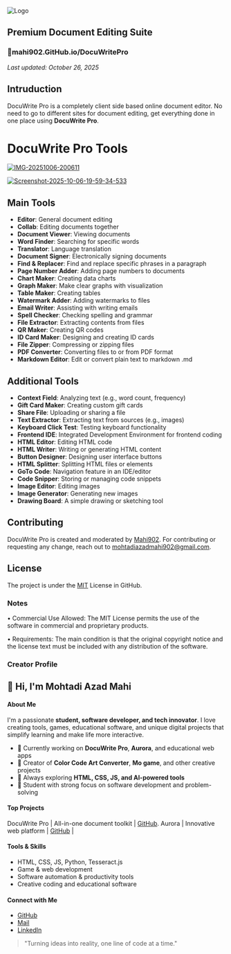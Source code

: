 
![Logo](https://i.ibb.co.com/svPG5YGf/unnamed.png)

## Premium Document Editing Suite



### 🔹mahi902.GitHub.io/DocuWritePro
_Last updated: October 26, 2025_

## Intruduction

DocuWrite Pro is a completely client side based online document editor. No need to go to different sites for document editing, get everything done in one place using **DocuWrite Pro**.

# DocuWrite Pro Tools

[![IMG-20251006-200611](https://i.ibb.co/RTdS7Dkt/IMG-20251006-200611.jpg)](https://ibb.co.com/23H65k1R)

[![Screenshot-2025-10-06-19-59-34-533](https://i.ibb.co/C3DVkdRv/Screenshot-2025-10-06-19-59-34-533-com-android-chrome-edit.jpg)](https://ibb.co.com/v6RL750m)

## Main Tools
- **Editor**: General document editing
- **Collab**: Editing documents together
- **Document Viewer**: Viewing documents
- **Word Finder**: Searching for specific words
- **Translator**: Language translation
- **Document Signer**: Electronically signing documents
- **Find & Replacer**: Find and replace specific phrases in a paragraph
- **Page Number Adder**: Adding page numbers to documents
- **Chart Maker**: Creating data charts
- **Graph Maker**: Make clear graphs with visualization
- **Table Maker**: Creating tables
- **Watermark Adder**: Adding watermarks to files
- **Email Writer**: Assisting with writing emails
- **Spell Checker**: Checking spelling and grammar
- **File Extractor**: Extracting contents from files
- **QR Maker**: Creating QR codes
- **ID Card Maker**: Designing and creating ID cards
- **File Zipper**: Compressing or zipping files
- **PDF Converter**: Converting files to or from PDF format
- **Markdown Editor**: Edit or convert plain text to markdown .md

## Additional Tools
- **Context Field**: Analyzing text (e.g., word count, frequency)
- **Gift Card Maker**: Creating custom gift cards
- **Share File**: Uploading or sharing a file
- **Text Extractor**: Extracting text from sources (e.g., images)
- **Keyboard Click Test**: Testing keyboard functionality
- **Frontend IDE**: Integrated Development Environment for frontend coding
- **HTML Editor**: Editing HTML code
- **HTML Writer**: Writing or generating HTML content
- **Button Designer**: Designing user interface buttons
- **HTML Splitter**: Splitting HTML files or elements
- **GoTo Code**: Navigation feature in an IDE/editor
- **Code Snipper**: Storing or managing code snippets
- **Image Editor**: Editing images
- **Image Generator**: Generating new images
- **Drawing Board**: A simple drawing or sketching tool


## Contributing

DocuWrite Pro is created and moderated by [Mahi902](https://github.com/Mahi902/). For contributing or requesting any change, reach out to mohtadiazadmahi902@gmail.com. 


## License

The project is under the [MIT](https://choosealicense.com/licenses/mit/) License in GitHub. 

### Notes
• Commercial Use Allowed: The MIT License permits the use of the software in commercial and proprietary products.

• Requirements: The main condition is that the original copyright notice and the license text must be included with any distribution of the software.



### Creator Profile 
## 👋 Hi, I'm Mohtadi Azad Mahi

#### About Me
I'm a passionate **student, software developer, and tech innovator**. I love creating tools, games, educational software, and unique digital projects that simplify learning and make life more interactive.  

- 🔹 Currently working on **DocuWrite Pro**, **Aurora**, and educational web apps  
- 🔹 Creator of **Color Code Art Converter**, **Mo game**, and other creative projects  
- 🔹 Always exploring **HTML, CSS, JS, and AI-powered tools**  
- 🔹 Student with strong focus on software development and problem-solving  

####  Top Projects
DocuWrite Pro | All-in-one document toolkit | [GitHub](https://github.com/Mahi902/DocuWritePro). Aurora | Innovative web platform | [GitHub](https://github.com/Mahi902/Aurora) |


#### Tools & Skills
- HTML, CSS, JS, Python, Tesseract.js  
- Game & web development  
- Software automation & productivity tools  
- Creative coding and educational software  

####  Connect with Me
- [GitHub](https://github.com/Mahi902)  
- [Mail](mohtadiazadmahi902@gmail.com)  
- [LinkedIn](https://lnkd.in/gedVbbKP)  

> "Turning ideas into reality, one line of code at a time."  
